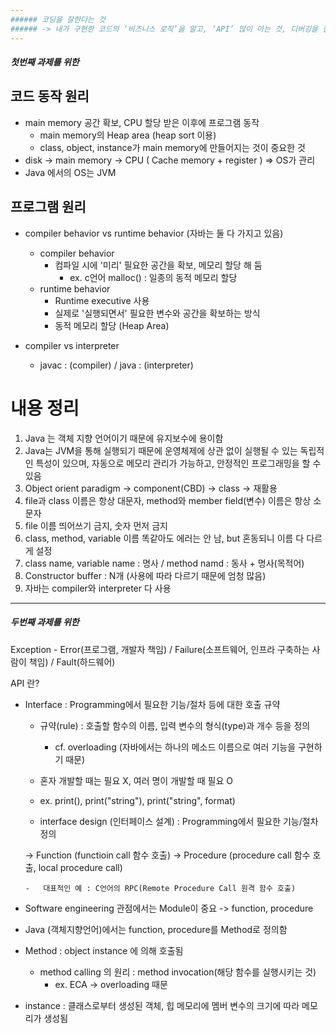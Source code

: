 ```yaml
---
###### 코딩을 잘한다는 것
###### -> 내가 구현한 코드의 ‘비즈니스 로직’을 알고, ‘API’ 많이 아는 것, 디버깅을 잘하는 것
---
```


##### 첫번째 과제를 위한

## 코드 동작 원리

-   main memory 공간 확보, CPU 할당 받은 이후에 프로그램 동작
    -   main memory의 Heap area (heap sort 이용)
    -   class, object, instance가 main memory에 만들어지는 것이 중요한 것
-   disk -> main memory -> CPU ( Cache memory + register ) => OS가 관리
-   Java 에서의 OS는 JVM

## 프로그램 원리

-   compiler behavior vs runtime behavior (자바는 둘 다 가지고 있음)

    -   compiler behavior
        -   컴파일 시에 '미리' 필요한 공간을 확보, 메모리 할당 해 둠
            -   ex. c언어 malloc() : 일종의 동적 메모리 할당
    -   runtime behavior
        -   Runtime executive 사용
        -   실제로 '실행되면서' 필요한 변수와 공간을 확보하는 방식
        -   동적 메모리 할당 (Heap Area)

-   compiler vs interpreter
    -   javac : (compiler) / java : (interpreter)

# 내용 정리

1. Java 는 객체 지향 언어이기 때문에 유지보수에 용이함
2. Java는 JVM을 통해 실행되기 때문에 운영체제에 상관 없이 실행될 수 있는 독립적인 특성이 있으며, 자동으로 메모리 관리가 가능하고, 안정적인 프로그래밍을 할 수 있음
3. Object orient paradigm -> component(CBD) -> class -> 재활용
4. file과 class 이름은 항상 대문자, method와 member field(변수) 이름은 항상 소문자
5. file 이름 띄어쓰기 금지, 숫자 먼저 금지
6. class, method, variable 이름 똑같아도 에러는 안 남, but 혼동되니 이름 다 다르게 설정
7. class name, variable name : 명사 / method namd : 동사 + 명사(목적어)
8. Constructor buffer : N개 (사용에 따라 다르기 때문에 엄청 많음)
9. 자바는 compiler와 interpreter 다 사용

---

##### 두번째 과제를 위한

Exception - Error(프로그램, 개발자 책임) / Failure(소프트웨어, 인프라 구축하는 사람이 책임) / Fault(하드웨어)

API 란?

-   Interface : Programming에서 필요한 기능/절차 등에 대한 호출 규약

    -   규약(rule) : 호출할 함수의 이름, 입력 변수의 형식(type)과 개수 등을 정의
        -   cf. overloading (자바에서는 하나의 메소드 이름으로 여러 기능을 구현하기 때문)
    -   혼자 개발할 때는 필요 X, 여러 명이 개발할 때 필요 O
    -   ex. print(), print("string"), print("string", format)

    -   interface design (인터페이스 설계) : Programming에서 필요한 기능/절차 정의

    -> Function (functioin call 함수 호출)
    -> Procedure (procedure call 함수 호출, local procedure call)

        -   대표적인 예 : C언어의 RPC(Remote Procedure Call 원격 함수 호출)

-   Software engineering 관점에서는 Module이 중요 -> function, procedure
-   Java (객체지향언어)에서는 function, procedure를 Method로 정의함
-   Method : object instance 에 의해 호출됨
    -   method calling 의 원리 : method invocation(해당 함수를 실행시키는 것)
        -   ex. ECA -> overloading 때문
-   instance : 클래스로부터 생성된 객체, 힙 메모리에 멤버 변수의 크기에 따라 메모리가 생성됨
